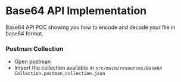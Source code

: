 # Base64 API Implementation

Base64 API POC showing you how to encode and decode your file in base64 format.

### Postman Collection

- Open postman
- Import the collection available in `src/main/resources/Base64 Collection.postman_collection.json`